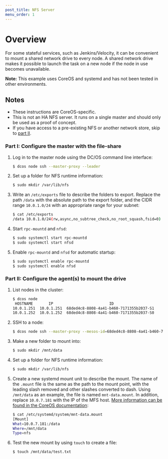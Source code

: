 ```yaml
---
post_title: NFS Server
menu_order: 1
---
```


# Overview

For some stateful services, such as Jenkins/Velocity, it can be convenient to mount a shared network drive to every node. A shared network drive makes it possible to launch the task on a new node if the node in use becomes unavailable.

**Note:** This example uses CoreOS and systemd and has not been tested in other environments.

## Notes

- These instructions are CoreOS-specific.
- This is not an HA NFS server. It runs on a single master and should only be used as a proof of concept.
- If you have access to a pre-existing NFS or another network store, skip to <a href="#part2">part II</a>.

### Part I: Configure the master with the file-share

1. Log in to the master node using the DC/OS command line interface:

    ```bash
    $ dcos node ssh --master-proxy --leader
    ```

1. Set up a folder for NFS runtime information:

    ```bash
    $ sudo mkdir /var/lib/nfs
    ```

1. Write an `/etc/exports` file to describe the folders to export. Replace the path `/data` with the absolute path to the export folder, and the CIDR range `10.0.1.0/24` with an appropriate range for your subnet:

    ```bash
    $ cat /etc/exports
    /data 10.0.1.0/24(rw,async,no_subtree_check,no_root_squash,fsid=0)
    ```

1. Start `rpc-mountd` and `nfsd`:

    ```bash
    $ sudo systemctl start rpc-mountd
    $ sudo systemctl start nfsd
    ```

1. Enable `rpc-mountd` and `nfsd` for automatic startup:

    ```bash
    $ sudo systemctl enable rpc-mountd
    $ sudo systemctl enable nfsd
    ```

<a name="part2"></a>
### Part II: Configure the agent(s) to mount the drive

1. List nodes in the cluster:

    ```bash
    $ dcos node
     HOSTNAME       IP                         ID
    10.0.1.251  10.0.1.251  68ded4c8-8808-4a41-b460-7171355b2037-S1
    10.0.1.252  10.0.1.252  68ded4c8-8808-4a41-b460-7171355b2037-S0
    ```

1. SSH to a node:

    ```bash
    $ dcos node ssh --master-proxy --mesos-id=68ded4c8-8808-4a41-b460-7171355b2037-S0
    ```

1. Make a new folder to mount into:

    ```bash
    $ sudo mkdir /mnt/data
    ```

1. Set up a folder for NFS runtime information:

    ```bash
    $ sudo mkdir /var/lib/nfs
    ```

1. Create a new systemd mount unit to describe the mount. The name of the `.mount` file is the same as the path to the mount point, with the leading slash removed and other slashes converted to dash. Using `/mnt/data` as an example, the file is named `mnt-data.mount`. In addition, replace `10.0.7.181` with the IP of the MFS host. [More information can be found in the CoreOS documentation][1]:

    ```bash
    $ cat /etc/systemd/system/mnt-data.mount
    [Mount]
    What=10.0.7.181:/data
    Where=/mnt/data
    Type=nfs
    ```

1. Test the new mount by using `touch` to create a file:

    ```bash
    $ touch /mnt/data/test.txt
    ```

[1]: https://coreos.com/os/docs/latest/mounting-storage.html
